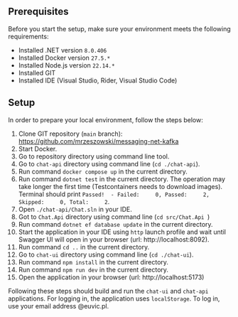 
## Prerequisites
Before you start the setup, make sure your environment meets the following requirements:

- Installed .NET version `8.0.406`
- Installed Docker version `27.5.*`
- Installed Node.js version `22.14.*`
- Installed GIT
- Installed IDE (Visual Studio, Rider, Visual Studio Code)

## Setup
In order to prepare your local environment, follow the steps below:

1. Clone GIT repository (`main` branch): https://github.com/mrzeszowski/messaging-net-kafka
2. Start Docker.
3. Go to repository directory using command line tool.
4. Go to `chat-api` directory using command line (`cd ./chat-api`).
5. Run command `docker compose up` in the current directory.
6. Run command `dotnet test` in the current directory. The operation may take longer the first time (Testcontainers needs to download images). Terminal should print `Passed!  - Failed:     0, Passed:     2, Skipped:     0, Total:     2`.
7. Open `./chat-api/Chat.sln` in your IDE.
8. Got to `Chat.Api` directory using command line (`cd src/Chat.Api `)
9. Run command `dotnet ef database update` in the current directory.
10. Start the application in your IDE using `http` launch profile and wait until Swagger UI will open in your browser (url: http://localhost:8092).
11. Run command  `cd ..` in the current directory.
12. Go to `chat-ui` directory using command line (`cd ./chat-ui`).
13. Run command  `npm install` in the current directory.
14. Run command  `npm run dev` in the current directory.
15. Open the application in your browser (url: http://localhost:5173)

Following these steps should build and run the `chat-ui` and `chat-api` applications. For logging in, the application uses `localStorage`. To log in, use your email address @euvic.pl.